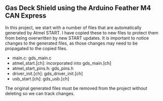 ## Gas Deck Shield using the Arduino Feather M4 CAN Express
In this project, we start with a number of files that are automatically
generated by Atmel START. I have copied these to new files to protect
them from being overwritten by new START updates. It is important to
notice changes to the generated files, as those changes may need to
be propagated to the copied files.

 - main.c: gds_main.c
 - atmel_start.[ch]: incorporated into gds_main.[ch]
 - atmel_start_pins.h: gds_pins.h
 - driver_init.[ch]: gds_driver_init.[ch]
 - usb_start.[ch]: gds_usb.[ch]

The original generated files must be removed from the project
without deleting so we can track changes.
